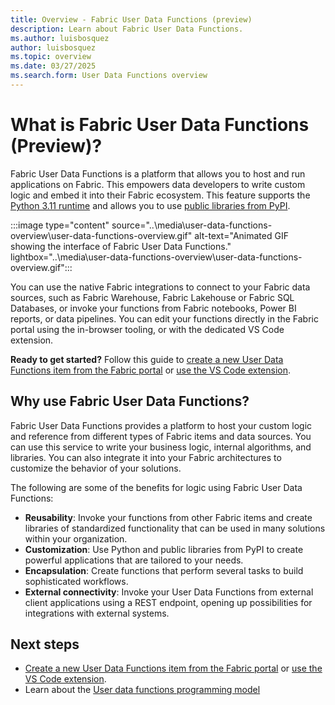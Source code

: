 ```yaml
---
title: Overview - Fabric User Data Functions (preview)
description: Learn about Fabric User Data Functions.
ms.author: luisbosquez
author: luisbosquez
ms.topic: overview
ms.date: 03/27/2025
ms.search.form: User Data Functions overview
---
```


# What is Fabric User Data Functions (Preview)?

Fabric User Data Functions is a platform that allows you to host and run applications on Fabric. This empowers data developers to write custom logic and embed it into their Fabric ecosystem. This feature supports the [Python 3.11 runtime](https://www.python.org/downloads/release/python-3110/) and allows you to use [public libraries from PyPI](https://pypi.org/).

:::image type="content" source="..\media\user-data-functions-overview\user-data-functions-overview.gif" alt-text="Animated GIF showing the interface of Fabric User Data Functions." lightbox="..\media\user-data-functions-overview\user-data-functions-overview.gif":::

You can use the native Fabric integrations to connect to your Fabric data sources, such as Fabric Warehouse, Fabric Lakehouse or Fabric SQL Databases, or invoke your functions from Fabric notebooks, Power BI reports, or data pipelines. You can edit your functions directly in the Fabric portal using the in-browser tooling, or with the dedicated VS Code extension.

**Ready to get started?** Follow this guide to [create a new User Data Functions item from the Fabric portal](./create-user-data-functions-portal.md) or [use the VS Code extension](./create-user-data-functions-vs-code.md).

## Why use Fabric User Data Functions?

Fabric User Data Functions provides a platform to host your custom logic and reference from different types of Fabric items and data sources. You can use this service to write your business logic, internal algorithms, and libraries. You can also integrate it into your Fabric architectures to customize the behavior of your solutions.

The following are some of the benefits for logic using Fabric User Data Functions:

- **Reusability**: Invoke your functions from other Fabric items and create libraries of standardized functionality that can be used in many solutions within your organization.
- **Customization**: Use Python and public libraries from PyPI to create powerful applications that are tailored to your needs.
- **Encapsulation**: Create functions that perform several tasks to build sophisticated workflows.
- **External connectivity**: Invoke your User Data Functions from external client applications using a REST endpoint, opening up possibilities for integrations with external systems.

## Next steps

- [Create a new User Data Functions item from the Fabric portal](./create-user-data-functions-portal.md) or [use the VS Code extension](./create-user-data-functions-vs-code.md).
- Learn about the [User data functions programming model](./python-programming-model.md)
